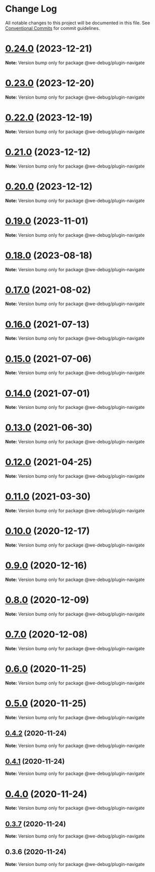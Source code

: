 # Change Log

All notable changes to this project will be documented in this file.
See [Conventional Commits](https://conventionalcommits.org) for commit guidelines.

# [0.24.0](https://github.com/dlhandsome/we-debug/compare/v0.23.1...v0.24.0) (2023-12-21)

**Note:** Version bump only for package @we-debug/plugin-navigate





# [0.23.0](https://github.com/dlhandsome/we-debug/compare/v0.22.2...v0.23.0) (2023-12-20)

**Note:** Version bump only for package @we-debug/plugin-navigate





# [0.22.0](https://github.com/dlhandsome/we-debug/compare/v0.21.0...v0.22.0) (2023-12-19)

**Note:** Version bump only for package @we-debug/plugin-navigate





# [0.21.0](https://github.com/dlhandsome/we-debug/compare/v0.20.0...v0.21.0) (2023-12-12)

**Note:** Version bump only for package @we-debug/plugin-navigate





# [0.20.0](https://github.com/dlhandsome/we-debug/compare/v0.19.0...v0.20.0) (2023-12-12)

**Note:** Version bump only for package @we-debug/plugin-navigate





# [0.19.0](https://github.com/dlhandsome/we-debug/compare/v0.18.1...v0.19.0) (2023-11-01)

**Note:** Version bump only for package @we-debug/plugin-navigate





# [0.18.0](https://github.com/dlhandsome/we-debug/compare/v0.17.3...v0.18.0) (2023-08-18)

**Note:** Version bump only for package @we-debug/plugin-navigate





# [0.17.0](https://github.com/dlhandsome/we-debug/compare/v0.16.1...v0.17.0) (2021-08-02)

**Note:** Version bump only for package @we-debug/plugin-navigate





# [0.16.0](https://github.com/dlhandsome/we-debug/compare/v0.15.0...v0.16.0) (2021-07-13)

**Note:** Version bump only for package @we-debug/plugin-navigate





# [0.15.0](https://github.com/dlhandsome/we-debug/compare/v0.14.3...v0.15.0) (2021-07-06)

**Note:** Version bump only for package @we-debug/plugin-navigate





# [0.14.0](https://github.com/dlhandsome/we-debug/compare/v0.13.0...v0.14.0) (2021-07-01)

**Note:** Version bump only for package @we-debug/plugin-navigate





# [0.13.0](https://github.com/dlhandsome/we-debug/compare/v0.12.2...v0.13.0) (2021-06-30)

**Note:** Version bump only for package @we-debug/plugin-navigate





# [0.12.0](https://github.com/dlhandsome/we-debug/compare/v0.11.0...v0.12.0) (2021-04-25)

**Note:** Version bump only for package @we-debug/plugin-navigate





# [0.11.0](https://github.com/dlhandsome/we-debug/compare/v0.10.5...v0.11.0) (2021-03-30)

**Note:** Version bump only for package @we-debug/plugin-navigate





# [0.10.0](https://github.com/dlhandsome/we-debug/compare/v0.9.0...v0.10.0) (2020-12-17)

**Note:** Version bump only for package @we-debug/plugin-navigate





# [0.9.0](https://github.com/dlhandsome/we-debug/compare/v0.8.0...v0.9.0) (2020-12-16)

**Note:** Version bump only for package @we-debug/plugin-navigate





# [0.8.0](https://github.com/dlhandsome/we-debug/compare/v0.7.0...v0.8.0) (2020-12-09)

**Note:** Version bump only for package @we-debug/plugin-navigate





# [0.7.0](https://github.com/dlhandsome/we-debug/compare/v0.6.4...v0.7.0) (2020-12-08)

**Note:** Version bump only for package @we-debug/plugin-navigate





# [0.6.0](https://github.com/dlhandsome/we-debug/compare/v0.5.0...v0.6.0) (2020-11-25)

**Note:** Version bump only for package @we-debug/plugin-navigate





# [0.5.0](https://github.com/dlhandsome/we-debug/compare/v0.4.4...v0.5.0) (2020-11-25)

**Note:** Version bump only for package @we-debug/plugin-navigate





## [0.4.2](https://github.com/dlhandsome/we-debug/compare/v0.4.1...v0.4.2) (2020-11-24)

**Note:** Version bump only for package @we-debug/plugin-navigate





## [0.4.1](https://github.com/dlhandsome/we-debug/compare/v0.4.0...v0.4.1) (2020-11-24)

**Note:** Version bump only for package @we-debug/plugin-navigate





# [0.4.0](https://github.com/dlhandsome/we-debug/compare/v0.3.7...v0.4.0) (2020-11-24)

**Note:** Version bump only for package @we-debug/plugin-navigate





## [0.3.7](https://github.com/dlhandsome/we-debug/compare/v0.3.6...v0.3.7) (2020-11-24)

**Note:** Version bump only for package @we-debug/plugin-navigate





## 0.3.6 (2020-11-24)

**Note:** Version bump only for package @we-debug/plugin-navigate
